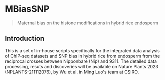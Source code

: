 # MBiasSNP

> Maternal bias on the histone modifications in hybrid rice endosperm

## Introduction

This is a set of in-house scripts specifically for the integrated data analysis of ChIP-seq datasets and SNP bias in hybrid rice from endosperm from the reciprocal crosses between Nipponbare (Nip) and 9311. The detailed data processing, resuts and discoveries will be available on Nature Plants 2023 (NPLANTS-211112076), by Wu et al. in Ming Luo's team at CSIRO.
